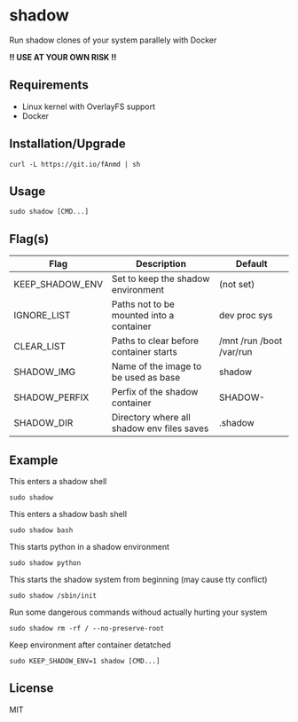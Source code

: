 # shadow
Run shadow clones of your system parallely with Docker

**!! USE AT YOUR OWN RISK !!**

## Requirements
- Linux kernel with OverlayFS support
- Docker

## Installation/Upgrade
```
curl -L https://git.io/fAnmd | sh
```

## Usage
```
sudo shadow [CMD...]
```

## Flag(s)
| Flag            | Description                                | Default                  |
| --------------- | ------------------------------------------ | ------------------------ |
| KEEP_SHADOW_ENV | Set to keep the shadow environment         | (not set)                |
| IGNORE_LIST     | Paths not to be mounted into a container   | dev proc sys             |
| CLEAR_LIST      | Paths to clear before container starts     | /mnt /run /boot /var/run |
| SHADOW_IMG      | Name of the image to be used as base       | shadow                   |
| SHADOW_PERFIX   | Perfix of the shadow container             | SHADOW-                  |
| SHADOW_DIR      | Directory where all shadow env files saves | .shadow                  |

## Example
This enters a shadow shell
```
sudo shadow
```

This enters a shadow bash shell
```
sudo shadow bash
```

This starts python in a shadow environment
```
sudo shadow python
```

This starts the shadow system from beginning (may cause tty conflict)
```
sudo shadow /sbin/init
```

Run some dangerous commands withoud actually hurting your system
```
sudo shadow rm -rf / --no-preserve-root
```

Keep environment after container detatched
```
sudo KEEP_SHADOW_ENV=1 shadow [CMD...]
```

## License
MIT
